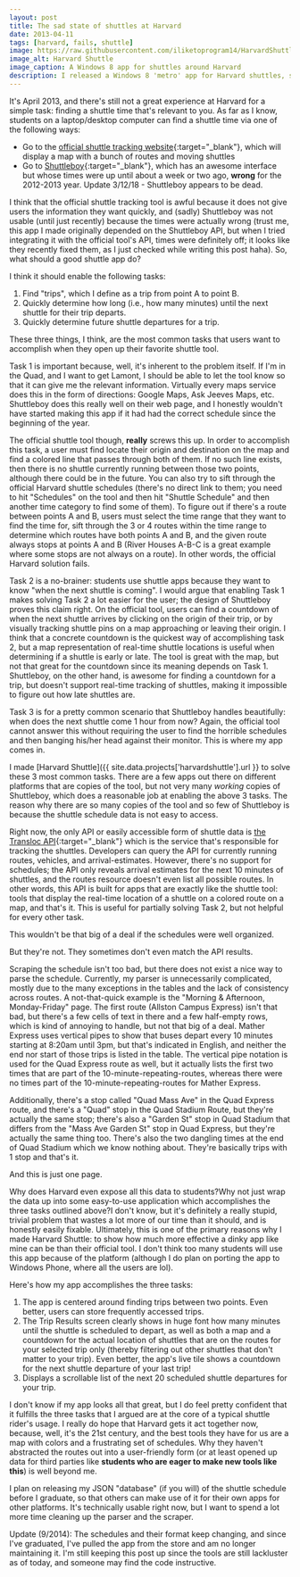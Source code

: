 ```yaml
---
layout: post
title: The sad state of shuttles at Harvard
date: 2013-04-11
tags: [harvard, fails, shuttle]
image: https://raw.githubusercontent.com/iliketoprogram14/HarvardShuttle/master/assets/splash.png
image_alt: Harvard Shuttle
image_caption: A Windows 8 app for shuttles around Harvard
description: I released a Windows 8 'metro' app for Harvard shuttles, since the existing tools for using the shuttles are lackluster, plus I wanted to try making a Windows modern app in C#.
---
```


It's April 2013, and there's still not a great experience at Harvard for a simple task: finding a shuttle time that's relevant to you. As far as I know, students on a laptop/desktop computer can find a shuttle time via one of the following ways:

- Go to the [official shuttle tracking website](http://shuttle.harvard.edu){:target="_blank"}, which will display a map with a bunch of routes and moving shuttles
- Go to [Shuttleboy](https://cs.harvard.edu/malan/projects/){:target="_blank"}, which has an awesome interface but whose times were up until about a week or two ago, **wrong** for the 2012-2013 year. Update 3/12/18 - Shuttleboy appears to be dead.

I think that the official shuttle tracking tool is awful because it does not give users the information they want quickly, and (sadly) Shuttleboy was not usable (until just recently) because the times were actually wrong (trust me, this app I made originally depended on the Shuttleboy API, but when I tried integrating it with the official tool's API, times were definitely off; it looks like they recently fixed them, as I just checked while writing this post haha). So, what should a good shuttle app do?

<!--more-->

I think it should enable the following tasks:

1. Find "trips", which I define as a trip from point A to point B.
2. Quickly determine how long (i.e., how many minutes) until the next shuttle for their trip departs.
3. Quickly determine future shuttle departures for a trip.

These three things, I think, are the most common tasks that users want to accomplish when they open up their favorite shuttle tool.

Task 1 is important because, well, it's inherent to the problem itself. If I'm in the Quad, and I want to get Lamont, I should be able to let the tool know so that it can give me the relevant information. Virtually every maps service does this in the form of directions: Google Maps, Ask Jeeves Maps, etc. Shuttleboy does this really well on their web page, and I honestly wouldn't have started making this app if it had had the correct schedule since the beginning of the year.

The official shuttle tool though, **really** screws this up. In order to accomplish this task, a user must find locate their origin and destination on the map and find a colored line that passes through both of them. If no such line exists, then there is no shuttle currently running between those two points, although there could be in the future. You can also try to sift through the official Harvard shuttle schedules (there's no direct link to them; you need to hit "Schedules" on the tool and then hit "Shuttle Schedule" and then another time category to find some of them). To figure out if there's a route between points A and B, users must select the time range that they want to find the time for, sift through the 3 or 4 routes within the time range to determine which routes have both points A and B, and the given route always stops at points A and B (River Houses A-B-C is a great example where some stops are not always on a route). In other words, the official Harvard solution fails.

Task 2 is a no-brainer: students use shuttle apps because they want to know "when the next shuttle is coming". I would argue that enabling Task 1 makes solving Task 2 a lot easier for the user; the design of Shuttleboy proves this claim right. On the official tool, users can find a countdown of when the next shuttle arrives by clicking on the origin of their trip, or by visually tracking shuttle pins on a map approaching or leaving their origin. I think that a concrete countdown is the quickest way of accomplishing task 2, but a map representation of real-time shuttle locations is useful when determining if a shuttle is early or late. The tool is great with the map, but not that great for the countdown since its meaning depends on Task 1. Shuttleboy, on the other hand, is awesome for finding a countdown for a trip, but doesn't support real-time tracking of shuttles, making it impossible to figure out how late shuttles are.

Task 3 is for a pretty common scenario that Shuttleboy handles beautifully: when does the next shuttle come 1 hour from now?  Again, the official tool cannot answer this without requiring the user to find the horrible schedules and then banging his/her head against their monitor. This is where my app comes in.

I made [Harvard Shuttle]({{ site.data.projects['harvardshuttle'].url }} to solve these 3 most common tasks. There are a few apps out there on different platforms that are copies of the tool, but not very many *working* copies of Shuttleboy, which does a reasonable job at enabling the above 3 tasks. The reason why there are so many copies of the tool and so few of Shuttleboy is because the shuttle schedule data is not easy to access.

Right now, the only API or easily accessible form of shuttle data is [the Transloc API](https://market.mashape.com/transloc/openapi-1-2){:target="_blank"} which is the service that's responsible for tracking the shuttles. Developers can query the API for currently running routes, vehicles, and arrival-estimates. However, there's no support for schedules; the API only reveals arrival estimates for the next 10 minutes of shuttles, and the routes resource doesn't even list all possible routes. In other words, this API is built for apps that are exactly like the shuttle tool: tools that display the real-time location of a shuttle on a colored route on a map, and that's it. This is useful for partially solving Task 2, but not helpful for every other task.

This wouldn't be that big of a deal if the schedules were well organized.

But they're not. They sometimes don't even match the API results.

Scraping the schedule isn't too bad, but there does not exist a nice way to parse the schedule. Currently, my parser is unnecessarily complicated, mostly due to the many exceptions in the tables and the lack of consistency across routes. A not-that-quick example is the "Morning & Afternoon, Monday-Friday" page. The first route (Allston Campus Express) isn't that bad, but there's a few cells of text in there and a few half-empty rows, which is kind of annoying to handle, but not that big of a deal. Mather Express uses vertical pipes to show that buses depart every 10 minutes starting at 8:20am until 3pm, but that's indicated in English, and neither the end nor start of those trips is listed in the table. The vertical pipe notation is used for the Quad Express route as well, but it actually lists the first two times that are part of the 10-minute-repeating-routes, whereas there were no times part of the 10-minute-repeating-routes for Mather Express.

Additionally, there's a stop called "Quad Mass Ave" in the Quad Express route, and there's a "Quad" stop in the Quad Stadium Route, but they're actually the same stop; there's also a "Garden St" stop in Quad Stadium that differs from the "Mass Ave Garden St" stop in Quad Express, but they're actually the same thing too. There's also the two dangling times at the end of Quad Stadium which we know nothing about. They're basically trips with 1 stop and that's it.

And this is just one page.

Why does Harvard even expose all this data to students?Why not just wrap the data up into some easy-to-use application which accomplishes the three tasks outlined above?I don't know, but it's definitely a really stupid, trivial problem that wastes a lot more of our time than it should, and is honestly easily fixable. Ultimately, this is one of the primary reasons why I made Harvard Shuttle: to show how much more effective a dinky app like mine can be than their official tool. I don't think too many students will  use this app because of the platform (although I do plan on porting the app to Windows Phone, where all the users are lol).

Here's how my app accomplishes the three tasks:

1. The app is centered around finding trips between two points. Even better, users can store frequently accessed trips.
2. The Trip Results screen clearly shows in huge font how many minutes until the shuttle is scheduled to depart, as well as both a map and a countdown for the actual location of shuttles that are on the routes for your selected trip only (thereby filtering out other shuttles that don't matter to your trip). Even better, the app's live tile shows a countdown for the next shuttle departure of your last trip!
3. Displays a scrollable list of the next 20 scheduled shuttle departures for your trip.

I don't know if my app looks all that great, but I do feel pretty confident that it fulfills the three tasks that I argued are at the core of a typical shuttle rider's usage. I really do hope that Harvard gets it act together now, because, well, it's the 21st century, and the best tools they have for us are a map with colors and a frustrating set of schedules. Why they haven't abstracted the routes out into a user-friendly form (or at least opened up data for third parties like **students who are eager to make new tools like this**) is well beyond me.

I plan on releasing my JSON "database" (if you will) of the shuttle schedule before I graduate, so that others can make use of it for their own apps for other platforms. It's technically usable right now, but I want to spend a lot more time cleaning up the parser and the scraper.

Update (9/2014): The schedules and their format keep changing, and since I've graduated, I've pulled the app from the store and am no longer maintaining it.  I'm still keeping this post up since the tools are still lackluster as of today, and someone may find the code instructive.